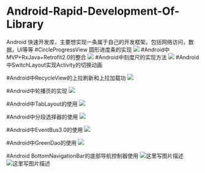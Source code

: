 # Android-Rapid-Development-Of-Library
Android 快速开发库，主要想实现一条属于自己的开发框架。包括网络访问，数据，UI等等
#CircleProgressView 圆形进度条的实现
![](https://github.com/lidong1665/AndroidRapidLibrary/blob/master/image/Screenshot_20160301-171616.png?raw=true)
#Android中MVP+RxJava+Retrofit2.0的整合
![](http://img.blog.csdn.net/20160302165822191)
#Android中刻度尺的实现方法
![](https://github.com/lidong1665/AndroidRapidLibrary/blob/master/image/ruler.jpg)
#Android中SwitchLayout实现Activity的切换动画

#Android中RecycleView的上拉刷新和上拉加载功
![](https://github.com/lidong1665/AndroidRapidLibrary/blob/master/image/QQ图片20160308112547.jpg)

#Android中轮播页的实现
![](https://github.com/lidong1665/AndroidRapidLibrary/blob/master/image/QQ图片20160315105356.jpg)

#Android中TabLayout的使用
![](https://github.com/lidong1665/AndroidRapidLibrary/blob/master/image/QQ图片20160315113942.jpg)

#Android中分段选择器的使用
![](https://github.com/lidong1665/AndroidRapidLibrary/blob/master/image/QQ图片20160315134229.jpg)


#Android中EventBus3.0的使用
![](https://github.com/lidong1665/AndroidRapidLibrary/blob/master/image/QQ图片20160315134229.jpg)

#Android中GreenDao的使用
![](https://github.com/lidong1665/AndroidRapidLibrary/blob/master/image/QQ图片20160315134229.jpg)

#Android BottomNavigationBar的底部导航控制器使用
![这里写图片描述](http://img.blog.csdn.net/20160323115759760)     ![这里写图片描述](http://img.blog.csdn.net/20160323115734260)